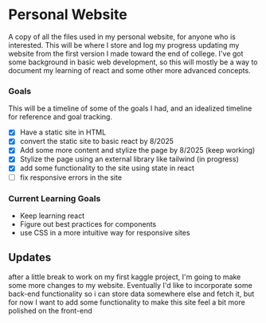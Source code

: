 # Personal Website
A copy of all the files used in my personal website, for anyone who is interested. This will be where I store and log my progress updating my website from the first version I made toward the end of college. I've got some background in basic web development, so this will mostly be a way to document my learning of react and some other more advanced concepts.

### Goals
This will be a timeline of some of the goals I had, and an idealized timeline for reference and goal tracking.
- [X] Have a static site in HTML
- [X] convert the static site to basic react by 8/2025
- [X] Add some more content and stylize the page by 8/2025 (keep working)
- [X] Stylize the page using an external library like tailwind (in progress)
- [X] add some functionality to the site using state in react
- [ ] fix responsive errors in the site

### Current Learning Goals
- Keep learning react
- Figure out best practices for components
- use CSS in a more intuitive way for responsive sites

## Updates
after a little break to work on my first kaggle project, I'm going to make some more changes to my website. Eventually I'd like to incorporate some back-end functionality so i can store data somewhere else and fetch it, but for now I want to add some functionality to make this site feel a bit more polished on the front-end
